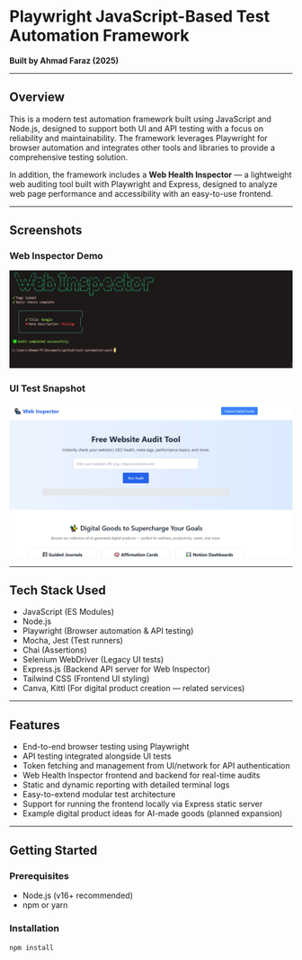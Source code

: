# Playwright JavaScript-Based Test Automation Framework

**Built by Ahmad Faraz (2025)**

---

## Overview

This is a modern test automation framework built using JavaScript and Node.js, designed to support both UI and API testing with a focus on reliability and maintainability. The framework leverages Playwright for browser automation and integrates other tools and libraries to provide a comprehensive testing solution.

In addition, the framework includes a **Web Health Inspector** — a lightweight web auditing tool built with Playwright and Express, designed to analyze web page performance and accessibility with an easy-to-use frontend.

---

## Screenshots

### Web Inspector Demo

![Web Inspector Demo](img/web-inspector-git-img.PNG)

### UI Test Snapshot

![UI Test Snapshot](img/web-inspector-snapshot-1-ui-test.PNG)

---

## Tech Stack Used

- JavaScript (ES Modules)
- Node.js
- Playwright (Browser automation & API testing)
- Mocha, Jest (Test runners)
- Chai (Assertions)
- Selenium WebDriver (Legacy UI tests)
- Express.js (Backend API server for Web Inspector)
- Tailwind CSS (Frontend UI styling)
- Canva, Kittl (For digital product creation — related services)

---

## Features

- End-to-end browser testing using Playwright
- API testing integrated alongside UI tests
- Token fetching and management from UI/network for API authentication
- Web Health Inspector frontend and backend for real-time audits
- Static and dynamic reporting with detailed terminal logs
- Easy-to-extend modular test architecture
- Support for running the frontend locally via Express static server
- Example digital product ideas for AI-made goods (planned expansion)

---

## Getting Started

### Prerequisites

- Node.js (v16+ recommended)
- npm or yarn

### Installation

```bash
npm install
```
